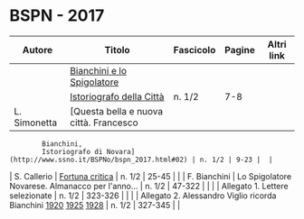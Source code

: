 # BSPN - 2017

| Autore       | Titolo                                                                 | Fascicolo | Pagine | Altri link |
|--------------|------------------------------------------------------------------------|-----------|--------|------------|
|              | [Bianchini e lo Spigolatore](http://www.ssno.it/BSPNo/bspn_2017.html)  |           |        |            |
|              | [Istoriografo della Città](http://www.ssno.it/BSPNo/bspn_2017.html#01) | n. 1/2    | 7-8    |            |
| L. Simonetta | [Questa bella e nuova città. Francesco                                 

            Bianchini,
            Istoriografo di Novara](http://www.ssno.it/BSPNo/bspn_2017.html#02) | n. 1/2 | 9-23 |  |

| S. Callerio | [Fortuna critica](http://www.ssno.it/BSPNo/bspn_2017.html#03) | n. 1/2 | 25-45 | |
| F. Bianchini | Lo Spigolatore Novarese. Almanacco per l'anno...
| n. 1/2 | 47-322 | |
| | Allegato 1. Lettere selezionate | n. 1/2 | 323-326 | |
| | Allegato 2. Alessandro Viglio ricorda Bianchini <a href="http://www.ssno.it/BSPNo/1920_Viglio_Bianchini.pdf"
target="_blank">1920</a> <a
href="http://www.ssno.it/BSPNo/1925_Viglio_Bianchini.pdf" target="_blank">1925</a> <a
href="http://www.ssno.it/BSPNo/1928_Viglio_Bianchini.pdf" target="_blank">1928</a> | n. 1/2 | 327-345 | |
